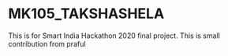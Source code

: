 # MK105_TAKSHASHELA
This is for Smart India Hackathon 2020 final project. 
This is small contribution from praful
